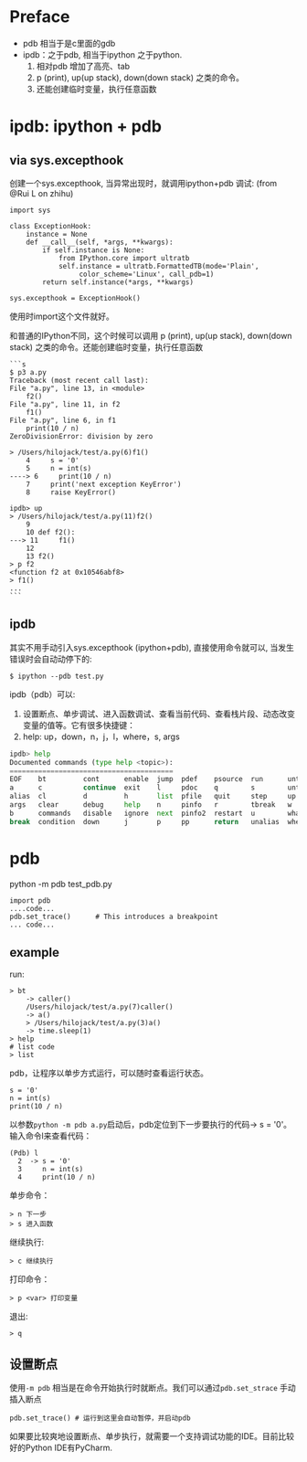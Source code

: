 # Preface
- pdb 相当于是c里面的gdb
- ipdb：之于pdb, 相当于ipython 之于python. 
    1. 相对pdb 增加了高亮、tab  
    2. p (print), up(up stack), down(down stack) 之类的命令。
    3. 还能创建临时变量，执行任意函数

# ipdb: ipython + pdb

## via sys.excepthook
创建一个sys.excepthook, 当异常出现时，就调用ipython+pdb 调试: (from @Rui L on zhihu)
```
import sys

class ExceptionHook:
    instance = None
    def __call__(self, *args, **kwargs):
        if self.instance is None:
            from IPython.core import ultratb
            self.instance = ultratb.FormattedTB(mode='Plain',
                 color_scheme='Linux', call_pdb=1)
        return self.instance(*args, **kwargs)

sys.excepthook = ExceptionHook()
```
使用时import这个文件就好。

和普通的IPython不同，这个时候可以调用 p (print), up(up stack), down(down stack) 之类的命令。还能创建临时变量，执行任意函数

    ```s
    $ p3 a.py
    Traceback (most recent call last):
    File "a.py", line 13, in <module>
        f2()
    File "a.py", line 11, in f2
        f1()
    File "a.py", line 6, in f1
        print(10 / n)
    ZeroDivisionError: division by zero

    > /Users/hilojack/test/a.py(6)f1()
        4     s = '0'
        5     n = int(s)
    ----> 6     print(10 / n)
        7     print('next exception KeyError')
        8     raise KeyError()

    ipdb> up
    > /Users/hilojack/test/a.py(11)f2()
        9
        10 def f2():
    ---> 11     f1()
        12
        13 f2()
    > p f2
    <function f2 at 0x10546abf8>
    > f1()
    ...
    ```
## ipdb
其实不用手动引入sys.excepthook (ipython+pdb), 直接使用命令就可以, 当发生错误时会自动动停下的:
```
$ ipython --pdb test.py
```
ipdb（pdb）可以:

1. 设置断点、单步调试、进入函数调试、查看当前代码、查看栈片段、动态改变变量的值等。它有很多快捷键：
2. help: up，down，n，j，l，where，s, args
```python
ipdb> help
Documented commands (type help <topic>):
========================================
EOF    bt         cont      enable  jump  pdef    psource  run      unt   
a      c          continue  exit    l     pdoc    q        s        until 
alias  cl         d         h       list  pfile   quit     step     up    
args   clear      debug     help    n     pinfo   r        tbreak   w     
b      commands   disable   ignore  next  pinfo2  restart  u        whatis
break  condition  down      j       p     pp      return   unalias  where 
```

# pdb
python -m pdb test_pdb.py

    import pdb
    ....code...
    pdb.set_trace()      # This introduces a breakpoint
    ... code...

## example
run:

    > bt
        -> caller()
        /Users/hilojack/test/a.py(7)caller()
        -> a()
        > /Users/hilojack/test/a.py(3)a()
        -> time.sleep(1)
    > help
    # list code 
    > list

pdb，让程序以单步方式运行，可以随时查看运行状态。

	s = '0'
	n = int(s)
	print(10 / n)

以参数`python -m pdb a.py`启动后，pdb定位到下一步要执行的代码-> s = '0'。输入命令l来查看代码：

	(Pdb) l
	  2  -> s = '0'
	  3     n = int(s)
	  4     print(10 / n)

单步命令：

	> n 下一步
	> s 进入函数

继续执行:

	> c 继续执行

打印命令：

	> p <var> 打印变量

退出:

	> q

## 设置断点
使用`-m pdb` 相当是在命令开始执行时就断点。我们可以通过`pdb.set_strace` 手动插入断点

	pdb.set_trace() # 运行到这里会自动暂停，并启动pdb

如果要比较爽地设置断点、单步执行，就需要一个支持调试功能的IDE。目前比较好的Python IDE有PyCharm.